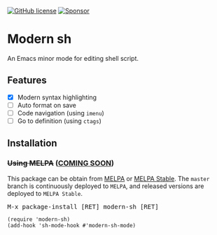 [![GitHub license](https://img.shields.io/github/license/damon-kwok/modern-sh?logo=gnu&.svg)](https://github.com/damon-kwok/modern-sh/blob/master/COPYING)
[![Sponsor](https://img.shields.io/badge/Support%20Me-%F0%9F%92%97-ff69b4.svg)](https://www.patreon.com/DamonKwok)
<!-- [![MELPA](http://melpa.org/packages/modern-sh-badge.svg)](http://melpa.org/#/modern-sh) -->
<!-- [![MELPA Stable](http://stable.melpa.org/packages/modern-sh-badge.svg)](http://stable.melpa.org/#/modern-sh) -->

# Modern sh

An Emacs minor mode for editing shell script.

<!-- - Screenshot -->

<!-- ![screenshot](https://github.com/damon-kwok/modern-sh/blob/master/screenshot.png) -->

## Features

- [X] Modern syntax highlighting
- [ ] Auto format on save
- [ ] Code navigation (using `imenu`)
- [ ] Go to definition (using `ctags`)
<!-- - [ ] Code completion (using `company-mode`) -->
<!-- - [ ] Indentation -->
<!-- - [x] TODO highlighting -->
<!-- - [x] Rainbow delimiters -->
<!-- - [x] Whitespace character dsiplay -->
<!-- - [x] Fill column indicator -->
<!-- - [x] Workspace support -->
<!-- - [x] Code folding -->
<!-- - [x] Compilation integration -->

## Installation

### ~~Using MELPA~~ ([COMING SOON](https://github.com/melpa/melpa/pull/7034))
This package can be obtain from
[MELPA](http://melpa.org/#/modern-sh) or
[MELPA Stable](http://stable.melpa.org/#/modern-sh). The `master`
branch is continuously deployed to `MELPA`, and released versions are
deployed to `MELPA Stable`.

<kbd>M-x package-install [RET] modern-sh [RET]</kbd>

```elisp
(require 'modern-sh)
(add-hook 'sh-mode-hook #'modern-sh-mode)
```
